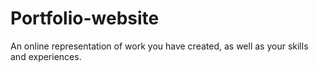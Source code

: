 # Portfolio-website
 An online representation of work you have created, as well as your skills and experiences.
